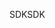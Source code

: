 <span data-ttu-id="8d8c8-101">SDK</span><span class="sxs-lookup"><span data-stu-id="8d8c8-101">SDK</span></span>
